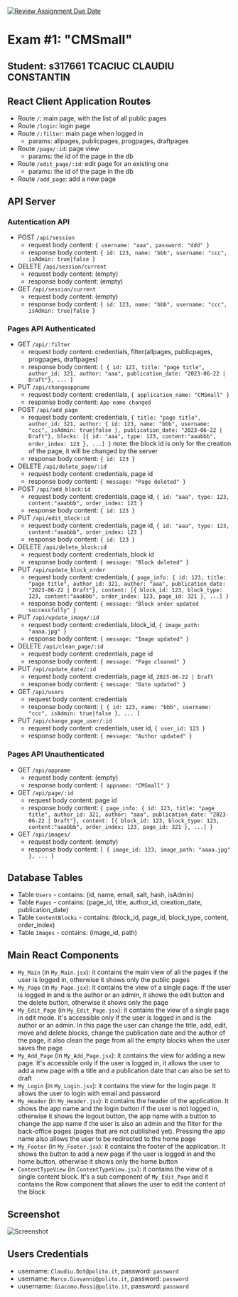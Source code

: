[![Review Assignment Due Date](https://classroom.github.com/assets/deadline-readme-button-24ddc0f5d75046c5622901739e7c5dd533143b0c8e959d652212380cedb1ea36.svg)](https://classroom.github.com/a/suhcjUE-)
# Exam #1: "CMSmall"
## Student: s317661 TCACIUC CLAUDIU CONSTANTIN 

## React Client Application Routes

- Route `/`: main page, with the list of all public pages
- Route `/login`: login page
- Route `/:filter`: main page when logged in
  - params: allpages, publicpages, progpages, draftpages
- Route `/page/:id`: page view
  - params: the id of the page in the db
- Route `/edit_page/:id`: edit page for an existing one
  - params: the id of the page in the db
- Route `/add_page`: add a new page

## API Server

### Autentication API

- POST `/api/session`
  - request body content: `{ username: "aaa", password: "ddd" }`
  - response body content: `{ id: 123, name: "bbb", username: "ccc", isAdmin: true|false }`
- DELETE `/api/session/current`
  - request body content: (empty)
  - response body content: (empty)
- GET `/api/session/current`
  - request body content: (empty)
  - response body content: `{ id: 123, name: "bbb", username: "ccc", isAdmin: true|false }`

### Pages API Authenticated

- GET `/api/:filter`
  - request body content: credentials, filter(allpages, publicpages, progpages, draftpages)
  - response body content: `[ { id: 123, title: "page title", author_id: 321, author: "aaa", publication_date: "2023-06-22 | Draft"}, ... ]`
- PUT `/api/changeappname`
  - request body content: credentials, `{ application_name: "CMSmall" }`
  - response body content: `App name changed`
- POST `/api/add_page`
  - request body content: credentials, `{ title: "page title", author_id: 321, author: { id: 123, name: "bbb", username: "ccc", isAdmin: true|false }, publication_date: "2023-06-22 | Draft"}, blocks: [{ id: "aaa", type: 123, content:"aaabbb", order_index: 123 }, ...] }` note: the block id is only for the creation of the page, it will be changed by the server 
  - response body content: `{ id: 123 }`
- DELETE `/api/delete_page/:id`
  - request body content: credentials, page id
  - response body content: `{ message: "Page deleted" }`
- POST `/api/add_block:id`
  - request body content: credentials, page id, `{ id: "aaa", type: 123, content:"aaabbb", order_index: 123 }`
  - response body content: `{ id: 123 }`
- PUT `/api/edit_block:id`
  - request body content: credentials, page id, `{ id: "aaa", type: 123, content:"aaabbb", order_index: 123 }`
  - response body content: `{ id: 123 }`
- DELETE `/api/delete_block:id`
  - request body content: credentials, block id
  - response body content: `{ message: "Block deleted" }`
- PUT `/api/update_block_order`
  - request body content: credentials, `{ page_info: { id: 123, title: "page title", author_id: 321, author: "aaa", publication_date: "2023-06-22 | Draft"}, content: [{ block_id: 123, block_type: 123, content:"aaabbb", order_index: 123, page_id: 321 }, ...] }`
  - response body content: `{ message: "Block order updated successfully" }`
- PUT `/api/update_image/:id`
  - request body content: credentials, block_id, `{ image_path: "aaaa.jpg" }`
  - response body content: `{ message: "Image updated" }`
- DELETE `/api/clean_page/:id`
  - request body content: credentials, page id
  - response body content: `{ message: "Page cleaned" }`
- PUT `/api/update_date/:id`
  - request body content: credentials, page id, `2023-06-22 | Draft`
  - response body content: `{ message: "Date updated" }`
- GET `/api/users`
  - request body content: credentials
  - response body content: `[ { id: 123, name: "bbb", username: "ccc", isAdmin: true|false }, ... ]`
- PUT `/api/change_page_user/:id`
  - request body content: credentials, user id, `{ user_id: 123 }`
  - response body content: `{ message: "Author updated" }`

### Pages API Unauthenticated

- GET `/api/appname`
  - request body content: (empty)
  - response body content: `{ appname: "CMSmall" }`
- GET `/api/page/:id`
  - request body content: page id
  - response body content: `{ page_info: { id: 123, title: "page title", author_id: 321, author: "aaa", publication_date: "2023-06-22 | Draft"}, content: [{ block_id: 123, block_type: 123, content:"aaabbb", order_index: 123, page_id: 321 }, ...] }`
- GET `/api/images/`
  - request body content: (empty)
  - response body content: `[ { image_id: 123, image_path: "aaaa.jpg" }, ... ]`

## Database Tables

- Table `Users` - contains: (id, name, email, salt, hash, isAdmin)
- Table `Pages` - contains: (page_id, title, author_id, creation_date, publication_date)
- Table `ContentBlocks` - contains: (block_id, page_id, block_type, content, order_index)
- Table `Images` - contains: (image_id, path)

## Main React Components

- `My_Main` (in `My_Main.jsx`): it contains the main view of all the pages if the user is logged in, otherwise it shows only the public pages
- `My_Page` (in `My_Page.jsx`): it contains the view of a single page. If the user is logged in and is the author or an admin, it shows the edit button and the delete button, otherwise it shows only the page
- `My_Edit_Page` (in `My_Edit_Page.jsx`): it contains the view of a single page in edit mode. It's accessible only if the user is logged in and is the author or an admin. In this page the user can change the title, add, edit, move and delete blocks, change the publication date and the author of the page, it also clean the page from all the empty blocks when the user saves the page
- `My_Add_Page` (in `My_Add_Page.jsx`): it contains the view for adding a new page. It's accessible only if the user is logged in, it allows the user to add a new page with a title and a publication date that can also be set to draft
- `My_Login` (in `My_Login.jsx`): it contains the view for the login page. It allows the user to login with email and password
- `My_Header` (in `My_Header.jsx`): it contains the header of the application. It shows the app name and the login button if the user is not logged in, otherwise it shows the logout button, the app name with a button to change the app name if the user is also an admin and the filter for the back-office pages (pages that are not published yet). Pressing the app name also allows the user to be redirected to the home page
- `My_Footer` (in `My_Footer.jsx`): it contains the footer of the application. It shows the button to add a new page if the user is logged in and the home button, otherwise it shows only the home button
- `ContentTypeView` (in `ContentTypeView.jsx`): it contains the view of a single content
block. It's a sub component of `My_Edit_Page` and it contains the Row component that allows the user to edit the content of the block

## Screenshot

![Screenshot](./img/screenshot.jpg)

## Users Credentials

- username: `Claudiu.Dot@polito.it`, password: `password`
- username: `Marco.Giovanni@polito.it`, password: `password`
- uusername: `Giacomo.Rossi@polito.it`, password: `password`
